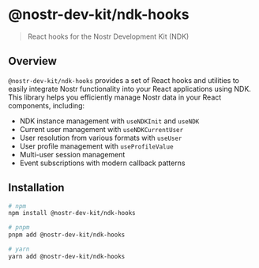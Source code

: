 # @nostr-dev-kit/ndk-hooks

> React hooks for the Nostr Development Kit (NDK)

## Overview

`@nostr-dev-kit/ndk-hooks` provides a set of React hooks and utilities to easily integrate Nostr functionality into your React applications using NDK. This library helps you efficiently manage Nostr data in your React components, including:

- NDK instance management with `useNDKInit` and `useNDK`
- Current user management with `useNDKCurrentUser`
- User resolution from various formats with `useUser`
- User profile management with `useProfileValue`
- Multi-user session management
- Event subscriptions with modern callback patterns

## Installation

```bash
# npm
npm install @nostr-dev-kit/ndk-hooks

# pnpm
pnpm add @nostr-dev-kit/ndk-hooks

# yarn
yarn add @nostr-dev-kit/ndk-hooks
```

